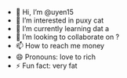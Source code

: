 - 👋 Hi, I’m @uyen15
- 👀 I’m interested in puxy cat
- 🌱 I’m currently learning dat a 
- 💞️ I’m looking to collaborate on ?
- 📫 How to reach me money
- 😄 Pronouns: love to rich
- ⚡ Fun fact: very fat
  
<!---
uyen15/uyen15 is a ✨ special ✨ repository because its `README.md` (this file) appears on your GitHub profile.
You can click the Preview link to take a look at your changes.
--->
